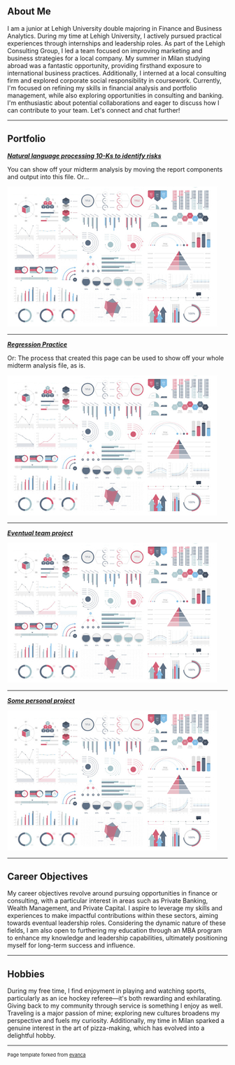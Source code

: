 ## About Me

I am a junior at Lehigh University double majoring in Finance and Business Analytics. During my time at Lehigh University, I actively pursued practical experiences through internships and leadership roles. As part of the Lehigh Consulting Group, I led a team focused on improving marketing and business strategies for a local company. My summer in Milan studying abroad was a fantastic opportunity, providing firsthand exposure to international business practices. Additionally, I interned at a local consulting firm and explored corporate social responsibility in coursework. Currently, I'm focused on refining my skills in financial analysis and portfolio management, while also exploring opportunities in consulting and banking. I'm enthusiastic about potential collaborations and eager to discuss how I can contribute to your team. Let's connect and chat further!

<!-- Upload your own photo and change the path -->



---

## Portfolio

<!-- You can link to other websites, PDFs in this repo, and other pages in this repo -->

_**[Natural language processing 10-Ks to identify risks](midterm_summary)**_

You can show off your midterm analysis by moving the report components and output into this file. Or...

<img src="images/dummy_thumbnail.jpg?raw=true"/>

---

_**[Regression Practice](Regression_practice)**_

Or: The process that created this page can be used to show off your whole midterm analysis file, as is.

<img src="images/dummy_thumbnail.jpg?raw=true"/>

---

_**[Eventual team project](https://donbowen.github.io/teamproject/)**_

<img src="images/dummy_thumbnail.jpg?raw=true"/>

---

_**[Some personal project](/pdf/sample_presentation.pdf)**_

<img src="images/dummy_thumbnail.jpg?raw=true"/>

---

## Career Objectives

My career objectives revolve around pursuing opportunities in finance or consulting, with a particular interest in areas such as Private Banking, Wealth Management, and Private Capital. I aspire to leverage my skills and experiences to make impactful contributions within these sectors, aiming towards eventual leadership roles. Considering the dynamic nature of these fields, I am also open to furthering my education through an MBA program to enhance my knowledge and leadership capabilities, ultimately positioning myself for long-term success and influence.

---

## Hobbies

During my free time, I find enjoyment in playing and watching sports, particularly as an ice hockey referee—it's both rewarding and exhilarating. Giving back to my community through service is something I enjoy as well. Traveling is a major passion of mine; exploring new cultures broadens my perspective and fuels my curiosity. Additionally, my time in Milan sparked a genuine interest in the art of pizza-making, which has evolved into a delightful hobby.

---
<p style="font-size:11px">Page template forked from <a href="https://github.com/evanca/quick-portfolio">evanca</a></p>
<!-- Remove above link if you don't want to attibute -->
